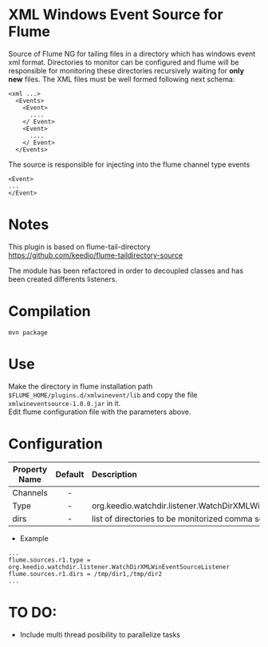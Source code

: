 XML Windows Event Source for Flume
==================================
Source of Flume NG for tailing files in a directory which has windows event xml format. Directories to monitor can be configured and flume will be responsible for monitoring these directories recursively waiting for **only new** files.
The XML files must be well formed following next schema:

```
<xml ...>
  <Events>
    <Event>
      ....
    </ Event>
    <Event>
      ....
    </ Event>
  </Events>
```

The source is responsible for injecting into the flume channel type events

```
<Event>
...
</Event>
```

Notes
=====
This plugin is based on flume-tail-directory https://github.com/keedio/flume-taildirectory-source  

The module has been refactored in order to decoupled classes and has been created differents listeners.


Compilation
===========
```
mvn package
```

Use
===
Make the directory in flume installation path ```$FLUME_HOME/plugins.d/xmlwinevent/lib``` and copy the file   ```xmlwineventsource-1.0.0.jar``` in it.  
Edit flume configuration file with the parameters above.

Configuration
=============
| Property Name | Default | Description |
| ------------- | :-----: | :---------- |
| Channels | - |  |
| Type | - | org.keedio.watchdir.listener.WatchDirXMLWinEventSourceListener |
| dirs | - | list of directories to be monitorized comma separated |

* Example
```
...
flume.sources.r1.type = org.keedio.watchdir.listener.WatchDirXMLWinEventSourceListener
flume.sources.r1.dirs = /tmp/dir1,/tmp/dir2
...
```

TO DO:
======

* Include multi thread posibility to parallelize tasks
